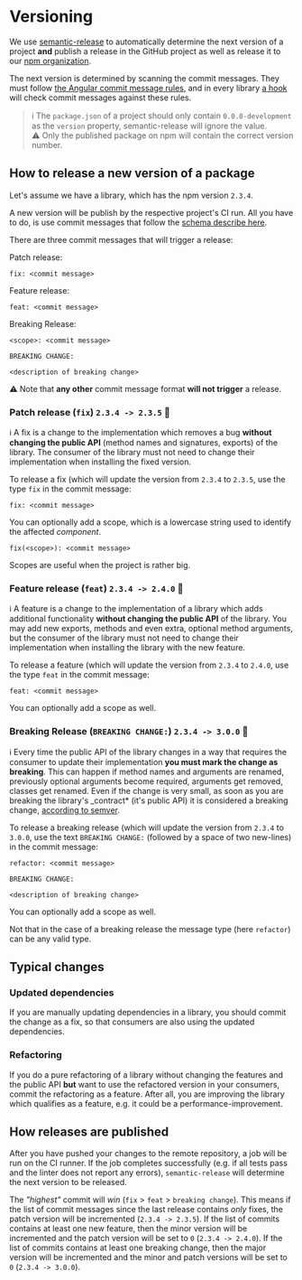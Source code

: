 # Versioning

We use [semantic-release](https://github.com/semantic-release/semantic-release)
to automatically determine the next version of a project **and** publish a
release in the GitHub project as well as release it to our
[npm organization](https://www.npmjs.com/settings/bifravst/packages).

The next version is determined by scanning the commit messages. They must follow
[the Angular commit message rules](https://github.com/semantic-release/semantic-release#commit-message-format),
and in every library [a hook](https://github.com/marionebl/commitlint) will
check commit messages against these rules.

> ℹ️ The `package.json` of a project should only contain `0.0.0-development` as
> the `version` property, semantic-release will ignore the value.  
> ⚠️ Only the published package on npm will contain the correct version number.

## How to release a new version of a package

Let's assume we have a library, which has the npm version `2.3.4`.

A new version will be publish by the respective project's CI run. All you have
to do, is use commit messages that follow the
[schema describe here](https://github.com/semantic-release/semantic-release#commit-message-format).

There are three commit messages that will trigger a release:

Patch release:

    fix: <commit message>

Feature release:

    feat: <commit message>

Breaking Release:

    <scope>: <commit message>

    BREAKING CHANGE:

    <description of breaking change>

⚠️ Note that **any other** commit message format **will not trigger** a release.

### Patch release (`fix`) `2.3.4 -> 2.3.5` 🐞

ℹ️ A fix is a change to the implementation which removes a bug **without
changing the public API** (method names and signatures, exports) of the library.
The consumer of the library must not need to change their implementation when
installing the fixed version.

To release a fix (which will update the version from `2.3.4` to `2.3.5`, use the
type `fix` in the commit message:

    fix: <commit message>

You can optionally add a scope, which is a lowercase string used to identify the
affected _component_.

    fix(<scope>): <commit message>

Scopes are useful when the project is rather big.

### Feature release (`feat`) `2.3.4 -> 2.4.0` 🚀

ℹ️ A feature is a change to the implementation of a library which adds
additional functionality **without changing the public API** of the library. You
may add new exports, methods and even extra, optional method arguments, but the
consumer of the library must not need to change their implementation when
installing the library with the new feature.

To release a feature (which will update the version from `2.3.4` to `2.4.0`, use
the type `feat` in the commit message:

    feat: <commit message>

You can optionally add a scope as well.

### Breaking Release (`BREAKING CHANGE:`) `2.3.4 -> 3.0.0` 🚨

ℹ️ Every time the public API of the library changes in a way that requires the
consumer to update their implementation **you must mark the change as
breaking**. This can happen if method names and arguments are renamed,
previously optional arguments become required, arguments get removed, classes
get renamed. Even if the change is very small, as soon as you are breaking the
library's \_contract\* (it's public API) it is considered a breaking change,
[according to semver](https://semver.org/#spec-item-8).

To release a breaking release (which will update the version from `2.3.4` to
`3.0.0`, use the text `BREAKING CHANGE:` (followed by a space of two new-lines)
in the commit message:

    refactor: <commit message>

    BREAKING CHANGE:

    <description of breaking change>

You can optionally add a scope as well.

Not that in the case of a breaking release the message type (here `refactor`)
can be any valid type.

## Typical changes

### Updated dependencies

If you are manually updating dependencies in a library, you should commit the
change as a fix, so that consumers are also using the updated dependencies.

### Refactoring

If you do a pure refactoring of a library without changing the features and the
public API **but** want to use the refactored version in your consumers, commit
the refactoring as a feature. After all, you are improving the library which
qualifies as a feature, e.g. it could be a performance-improvement.

## How releases are published

After you have pushed your changes to the remote repository, a job will be run
on the CI runner. If the job completes successfully (e.g. if all tests pass and
the linter does not report any errors), `semantic-release` will determine the
next version to be released.

The _"highest"_ commit will _win_ (`fix` > `feat` > `breaking change`). This
means if the list of commit messages since the last release contains _only_
fixes, the patch version will be incremented (`2.3.4 -> 2.3.5`). If the list of
commits contains at least one new feature, then the minor version will be
incremented and the patch version will be set to `0` (`2.3.4 -> 2.4.0`). If the
list of commits contains at least one breaking change, then the major version
will be incremented and the minor and patch versions will be set to `0`
(`2.3.4 -> 3.0.0`).
